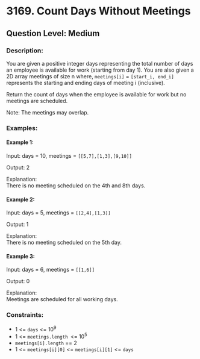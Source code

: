 # 3169. Count Days Without Meetings
## Question Level: Medium
### Description:
You are given a positive integer days representing the total number of days an employee is available for work (starting from day 1). You are also given a 2D array meetings of size n where, `meetings[i]` = `[start_i, end_i]` represents the starting and ending days of meeting i (inclusive).

Return the count of days when the employee is available for work but no meetings are scheduled.

Note: The meetings may overlap.

### Examples:
#### Example 1:

Input: days = 10, meetings = `[[5,7],[1,3],[9,10]]`

Output: 2

Explanation:  
There is no meeting scheduled on the 4th and 8th days.

#### Example 2:

Input: days = 5, meetings = `[[2,4],[1,3]]`

Output: 1

Explanation:  
There is no meeting scheduled on the 5th day.

#### Example 3:

Input: days = 6, meetings = `[[1,6]]`

Output: 0

Explanation:  
Meetings are scheduled for all working days.

### Constraints:

- 1 <= `days` <= 10<sup>9</sup>
- 1 <= `meetings.length `<= 10<sup>5</sup>
- `meetings[i].length` == 2
- 1 <= `meetings[i][0]` <= `meetings[i][1]` <= `days`